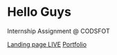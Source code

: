 <h1>Hello Guys</h1>
<p>Internship Assignment @ CODSFOT</p>
<a href="https://sai0029.github.io/Landingpage/">Landing page LIVE</a>
<a href="https://sai0029.github.io/portfolio/">Portfolio</a>
